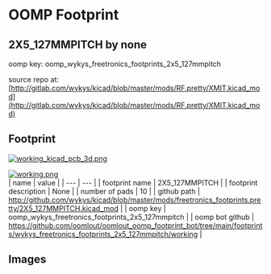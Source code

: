 # OOMP Footprint  
## 2X5_127MMPITCH  by none  
  
oomp key: oomp_wykys_freetronics_footprints_2x5_127mmpitch  
  
source repo at: [http://gitlab.com/wykys/kicad/blob/master/mods/RF.pretty/XMIT.kicad_mod](http://gitlab.com/wykys/kicad/blob/master/mods/RF.pretty/XMIT.kicad_mod)  
## Footprint  
  
[![working_kicad_pcb_3d.png](working_kicad_pcb_3d_600.png)](working_kicad_pcb_3d.png)  
  
[![working.png](working_600.png)](working.png)  
| name | value | 
| --- | --- | 
| footprint name | 2X5_127MMPITCH | 
| footprint description | None | 
| number of pads | 10 | 
| github path | http://github.com/wykys/kicad/blob/master/mods/freetronics_footprints.pretty/2X5_127MMPITCH.kicad_mod | 
| oomp key | oomp_wykys_freetronics_footprints_2x5_127mmpitch | 
| oomp bot github | https://github.com/oomlout/oomlout_oomp_footprint_bot/tree/main/footprints/wykys_freetronics_footprints_2x5_127mmpitch/working | 
## Images  
